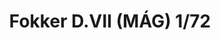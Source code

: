 ---
title: "Fokker D.VII (MÁG) 1/72"
price: 1900 
desc: "LIMITED EDITION, Fokker D.VII (MÁG) 1/72, razmera: 1/72"
img_path: "/assets/img/2128.jpg"
brand: AMMO
available: false
special_offer: false
new: false
soon: false
cat: "Plasticne-Makete"
subcat: "PM-EDUARD"
subsubcat: ""
sifra: "2128"
---
